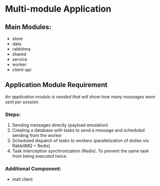 # Multi-module Application

## Main Modules:

- store
- data
- rabbitmq
- shared
- service
- worker
- client-api

## Application Module Requirement

_An application module is needed that will show how many messages were sent per session._

### Steps:

1. Sending messages directly (payload emulation)
2. Creating a database with tasks to send a message and scheduled sending from the worker
3. Scheduled dispatch of tasks to workers (parallelization of duties via RabbitMQ + Redis)
4. Task interception synchronization (Redis). To prevent the same task from being executed twice.

### Additional Component:

- mail client